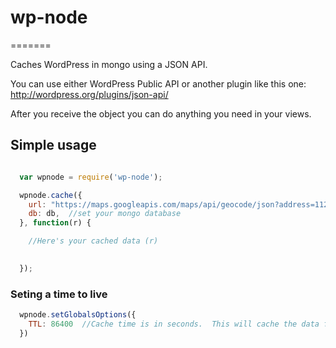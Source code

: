 # wp-node
=======

Caches WordPress in mongo using a JSON API.

You can use either WordPress Public API or another plugin like this one: http://wordpress.org/plugins/json-api/

After you receive the object you can do anything you need in your views.

## Simple usage

```javascript

  var wpnode = require('wp-node');

  wpnode.cache({
    url: "https://maps.googleapis.com/maps/api/geocode/json?address=11205&sensor=false",
    db: db,  //set your mongo database
  }, function(r) {

    //Here's your cached data (r)
    

  });

```

### Seting a time to live

```javascript 
  wpnode.setGlobalsOptions({
    TTL: 86400  //Cache time is in seconds.  This will cache the data for a day
  })
```
